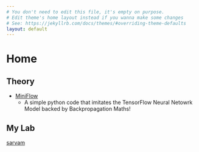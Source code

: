 ```yaml
---
# You don't need to edit this file, it's empty on purpose.
# Edit theme's home layout instead if you wanna make some changes
# See: https://jekyllrb.com/docs/themes/#overriding-theme-defaults
layout: default
---
```


# Home

## Theory
- [MiniFlow](https://dhiraa.github.io/miniflow)
  - A simple python code that imitates the TensorFlow Neural Netowrk Model backed by Backpropagation Maths!

## My Lab

[sarvam](https://dhiraa.github.io/sarvam/)

